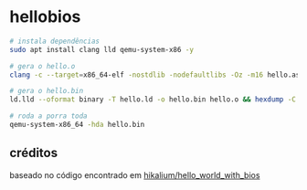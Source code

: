 # hellobios

```bash
# instala dependências
sudo apt install clang lld qemu-system-x86 -y

# gera o hello.o
clang -c --target=x86_64-elf -nostdlib -nodefaultlibs -Oz -m16 hello.asm -o hello.o

# gera o hello.bin
ld.lld --oformat binary -T hello.ld -o hello.bin hello.o && hexdump -C hello.bin

# roda a porra toda
qemu-system-x86_64 -hda hello.bin
```

## créditos

baseado no código encontrado em [hikalium/hello_world_with_bios](https://github.com/hikalium/hello_world_with_bios/tree/master/legacy_asm)